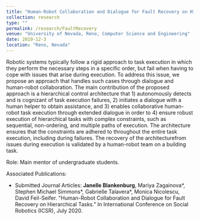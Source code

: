 ```yaml
---
title: "Human-Robot Collaboration and Dialogue for Fault Recovery on Hierarchical Tasks."
collection: research
type: ""
permalink: /research/FaultRecovery
venue: "University of Nevada, Reno, Computer Science and Engineering"
date: 2019-12-3
location: "Reno, Nevada"
---
```

Robotic systems typically follow a rigid approach to task execution in which they perform the necessary steps in a specific order, but fail when having to cope with issues that arise during execution. To address this issue, we propose an approach that handles such cases through dialogue and human-robot collaboration. The main contribution of the proposed approach is a hierarchical control architecture that 1) autonomously detects and is cognizant of task execution failures, 2) initiates a dialogue with a human helper to obtain assistance, and 3) enables collaborative human-robot task execution through extended dialogue in order to 4) ensure robust execution of hierarchical tasks with complex constraints, such as sequential, non-ordering, and multiple paths of execution. The architecture ensures that the constraints are adhered to throughout the entire task execution, including during failures. The recovery of the architecturefrom issues during execution is validated by a human-robot team on a building task.

Role: Main mentor of undergraduate students.

Associated Publications: 
* Submitted Journal Articles:
	__Janelle Blankenburg__,  Mariya Zagainova\*, Stephen Michael Simmons\*, Gabrielle Talavera\*, Monica Nicolescu, David Feil-Seifer. "Human-Robot Collaboration and Dialogue for Fault Recovery on Hierarchical Tasks." In International Conference on Social Robotics (ICSR), July 2020.